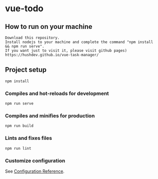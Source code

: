 # vue-todo

## How to run on your machine
```
Download this repository. 
Install nodejs to your machine and complete the command "npm install && npm run serve". 
If you want just to visit it, please visit github pages) 
https://hushdev.github.io/vue-task-manager/
```

## Project setup
```
npm install
```

### Compiles and hot-reloads for development
```
npm run serve
```

### Compiles and minifies for production
```
npm run build
```

### Lints and fixes files
```
npm run lint
```

### Customize configuration
See [Configuration Reference](https://cli.vuejs.org/config/).
